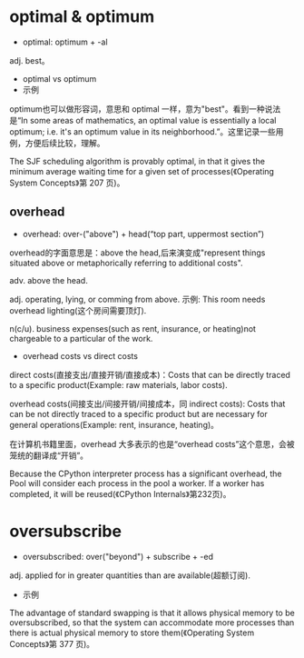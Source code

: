 # optimal & optimum

- optimal: optimum + -al

adj. best。

- optimal vs optimum
- 示例

optimum也可以做形容词，意思和 optimal 一样，意为"best"。看到一种说法是“In some areas of mathematics, an optimal value is essentially a local optimum; i.e. it's an optimum value in its neighborhood.”。这里记录一些用例，方便后续比较，理解。

The SJF scheduling algorithm is provably optimal, in that it gives the minimum average waiting time for a given set of processes(《Operating System Concepts》第 207 页)。

## overhead

- overhead: over-("above") + head(“top part, uppermost section”)

overhead的字面意思是：above the head,后来演变成"represent things situated above or metaphorically referring to additional costs".

adv. above the head. 

adj. operating, lying, or comming from above. 示例: This room needs overhead lighting(这个房间需要顶灯).

n(c/u). business expenses(such as rent, insurance, or heating)not chargeable to a particular of the work.

- overhead costs vs direct costs

direct costs(直接支出/直接开销/直接成本)：Costs that can be directly traced to a specific product(Example: raw materials, labor costs).

overhead costs(间接支出/间接开销/间接成本，同 indirect costs):  Costs that can be not directly traced to a specific product but are necessary for general operations(Example: rent, insurance, heating)。

在计算机书籍里面，overhead 大多表示的也是“overhead costs”这个意思，会被笼统的翻译成“开销”。

Because the CPython interpreter process has a significant overhead, the Pool will consider each process in the pool a worker. If a worker has completed, it will be reused(《CPython Internals》第232页)。

# oversubscribe

- oversubscribed: over("beyond") + subscribe + -ed

adj. applied for in greater quantities than are available(超额订阅).

- 示例

The advantage of standard swapping is that it allows physical memory to be oversubscribed, so that the system can accommodate more processes than there is actual physical memory to store them(《Operating System Concepts》第 377 页)。